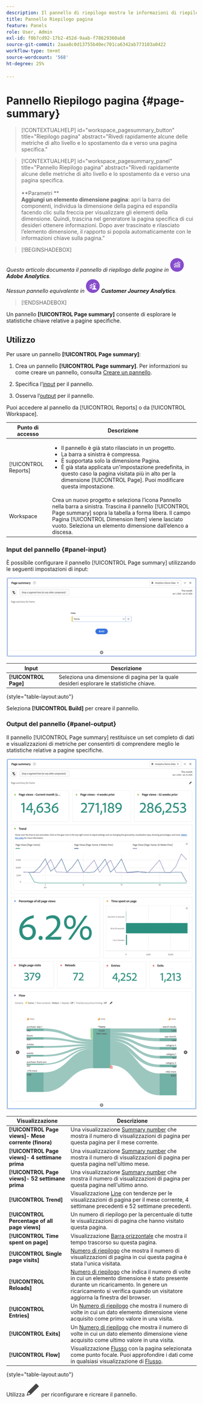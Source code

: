 ```yaml
---
description: Il pannello di riepilogo mostra le informazioni di riepilogo per una pagina a scelta.
title: Pannello Riepilogo pagina
feature: Panels
role: User, Admin
exl-id: f0b7cd92-17b2-452d-9aab-f78629360ab8
source-git-commit: 2aaa8c0d13755b40ec701ca6342ab773103a0422
workflow-type: tm+mt
source-wordcount: '568'
ht-degree: 25%

---
```


# Pannello Riepilogo pagina {#page-summary}

<!-- markdownlint-disable MD034 -->

>[!CONTEXTUALHELP]
>id="workspace_pagesummary_button"
>title="Riepilogo pagina"
>abstract="Rivedi rapidamente alcune delle metriche di alto livello e lo spostamento da e verso una pagina specifica."

<!-- markdownlint-enable MD034 -->

<!-- markdownlint-disable MD034 -->

>[!CONTEXTUALHELP]
>id="workspace_pagesummary_panel"
>title="Pannello Riepilogo pagina"
>abstract="Rivedi rapidamente alcune delle metriche di alto livello e lo spostamento da e verso una pagina specifica.<br/><br/>**Parametri **<br/>**Aggiungi un elemento dimensione pagina**: apri la barra dei componenti, individua la dimensione della pagina ed espandila facendo clic sulla freccia per visualizzare gli elementi della dimensione. Quindi, trascina nel generatore la pagina specifica di cui desideri ottenere informazioni. Dopo aver trascinato e rilasciato l’elemento dimensione, il rapporto si popola automaticamente con le informazioni chiave sulla pagina."

<!-- markdownlint-enable MD034 -->


>[!BEGINSHADEBOX]

_Questo articolo documenta il pannello di riepilogo delle pagine in_ ![AdobeAnalytics](/help/assets/icons/AdobeAnalytics.svg) _**Adobe Analytics**._<br/>_Nessun pannello equivalente in_ ![CustomerJourneyAnalytics](/help/assets/icons/CustomerJourneyAnalytics.svg) _**Customer Journey Analytics**._

>[!ENDSHADEBOX]

Un pannello **[!UICONTROL Page summary]** consente di esplorare le statistiche chiave relative a pagine specifiche.

## Utilizzo

Per usare un pannello **[!UICONTROL Page summary]**:

1. Crea un pannello **[!UICONTROL Page summary]**. Per informazioni su come creare un pannello, consulta [Creare un pannello](panels.md#create-a-panel).

1. Specifica l’[input](#panel-input) per il pannello.

1. Osserva l’[output](#panel-output) per il pannello.



Puoi accedere al pannello da [!UICONTROL Reports] o da [!UICONTROL Workspace].

| Punto di accesso | Descrizione |
| --- | --- |
| [!UICONTROL Reports] | <ul><li>Il pannello è già stato rilasciato in un progetto.</li><li>La barra a sinistra è compressa.</li><li>È supportata solo la dimensione Pagina.</li><li>È già stata applicata un&#39;impostazione predefinita, in questo caso la pagina visitata più in alto per la dimensione [!UICONTROL Page]. Puoi modificare questa impostazione.</li></ul> |
| Workspace | Crea un nuovo progetto e seleziona l’icona Pannello nella barra a sinistra. Trascina il pannello [!UICONTROL Page summary] sopra la tabella a forma libera. Il campo Pagina [!UICONTROL Dimension Item] viene lasciato vuoto. Seleziona un elemento dimensione dall’elenco a discesa. |

### Input del pannello {#panel-input}

È possibile configurare il pannello [!UICONTROL Page summary] utilizzando le seguenti impostazioni di input:

![Riepilogo input pagina](assets/page-summary-input.png)

| Input | Descrizione |
| --- | --- |
| **[!UICONTROL Page]** | Seleziona una dimensione di pagina per la quale desideri esplorare le statistiche chiave. |

{style="table-layout:auto"}


Seleziona **[!UICONTROL Build]** per creare il pannello.

### Output del pannello {#panel-output}

Il pannello [!UICONTROL Page summary] restituisce un set completo di dati e visualizzazioni di metriche per consentirti di comprendere meglio le statistiche relative a pagine specifiche.

![Pannello Riepilogo pagina](assets/page-summary-output.png)

| Visualizzazione | Descrizione |
| --- | --- |
| **[!UICONTROL Page views]- Mese corrente (finora)** | Una visualizzazione [Summary number](/help/analyze/analysis-workspace/visualizations/summary-number-change.md) che mostra il numero di visualizzazioni di pagina per questa pagina per il mese corrente. |
| **[!UICONTROL Page views]- 4 settimane prima** | Una visualizzazione [Summary number](/help/analyze/analysis-workspace/visualizations/summary-number-change.md) che mostra il numero di visualizzazioni di pagina per questa pagina nell&#39;ultimo mese. |
| **[!UICONTROL Page views]- 52 settimane prima** | Una visualizzazione [Summary number](/help/analyze/analysis-workspace/visualizations/summary-number-change.md) che mostra il numero di visualizzazioni di pagina per questa pagina nell&#39;ultimo anno. |
| **[!UICONTROL Trend]** | Visualizzazione [Line](/help/analyze/analysis-workspace/visualizations/line.md) con tendenze per le visualizzazioni di pagina per il mese corrente, 4 settimane precedenti e 52 settimane precedenti. |
| **[!UICONTROL Percentage of all page views]** | Un numero di riepilogo per la percentuale di tutte le visualizzazioni di pagina che hanno visitato questa pagina. |
| **[!UICONTROL Time spent on page]** | Visualizzazione [Barra orizzontale](/help/analyze/analysis-workspace/visualizations/horizontal-bar.md) che mostra il tempo trascorso su questa pagina. |
| **[!UICONTROL Single page visits]** | [Numero di riepilogo](/help/analyze/analysis-workspace/visualizations/summary-number-change.md) che mostra il numero di visualizzazioni di pagina in cui questa pagina è stata l&#39;unica visitata. |
| **[!UICONTROL Reloads]** | [Numero di riepilogo](/help/analyze/analysis-workspace/visualizations/summary-number-change.md) che indica il numero di volte in cui un elemento dimensione è stato presente durante un ricaricamento. In genere un ricaricamento si verifica quando un visitatore aggiorna la finestra del browser. |
| **[!UICONTROL Entries]** | Un [Numero di riepilogo](/help/analyze/analysis-workspace/visualizations/summary-number-change.md) che mostra il numero di volte in cui un dato elemento dimensione viene acquisito come primo valore in una visita. |
| **[!UICONTROL Exits]** | Un [Numero di riepilogo](/help/analyze/analysis-workspace/visualizations/summary-number-change.md) che mostra il numero di volte in cui un dato elemento dimensione viene acquisito come ultimo valore in una visita. |
| **[!UICONTROL Flow]** | Visualizzazione [Flusso](/help/analyze/analysis-workspace/visualizations/c-flow/flow.md) con la pagina selezionata come punto focale. Puoi approfondire i dati come in qualsiasi visualizzazione di [Flusso](/help/analyze/analysis-workspace/visualizations/c-flow/create-flow.md). |

{style="table-layout:auto"}

Utilizza ![Modifica](/help/assets/icons/Edit.svg) per riconfigurare e ricreare il pannello.
